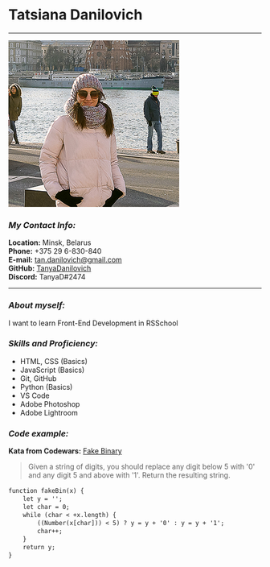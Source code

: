 # Tatsiana Danilovich
------------
![myPhoto](/img/myPhoto.jpg)
### _My Contact Info:_

**Location:**   Minsk, Belarus  
**Phone:** +375 29 6-830-840  
**E-mail:** tan.danilovich@gmail.com  
**GitHub:** [TanyaDanilovich](https://github.com/TanyaDanilovich)  
**Discord:** TanyaD#2474  

-------


### _About myself:_

I want to learn Front-End Development in RSSchool

### _Skills and Proficiency:_

  * HTML, CSS (Basics)
  * JavaScript (Basics)
  * Git, GitHub
  * Python (Basics)
  * VS Code
  * Adobe Photoshop
  * Adobe Lightroom

### _Code example:_

**Kata from Codewars:** [Fake Binary](https://www.codewars.com/kata/fake-binary/javascript)
>Given a string of digits, you should replace any digit below 5 with '0' and any digit 5 and above with '1'. 
>Return the resulting string.
```
function fakeBin(x) {
	let y = '';
	let char = 0;
	while (char < +x.length) {
		((Number(x[char])) < 5) ? y = y + '0' : y = y + '1';
		char++;
	}
	return y;
}
```